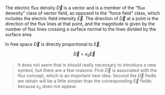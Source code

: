 The electric flux density $\vec{D}$ is a vector and is a member of the "flux denesity" class of vector field, as opposed to the "force field" class, which includes the electric field intensity $\vec{E}$. The direction of $\vec{D}$ at a point is the direction of the flux lines at that point, and the magnitude is given by the number of flux lines crossing a surface normal to the lines divided by the surface area.

In free space $\vec{D}$ is directly proportional to $\vec{E}$,

$$\vec{D}=\epsilon_0\vec{E}$$

> It does not seem that is should really necessary to introduce a new symbol, but there are a few reasons: First $\vec{D}$ is associated with the flux concept, which is an important new idea. Second the $\vec{D}$ fiedls we obtain will be a little simpler than the corresponding $\vec{E}$ fields because $\epsilon_0$ does not appear.

